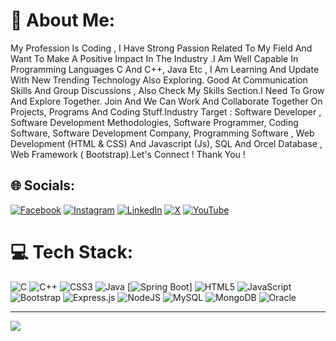 # 💫 About Me:
My Profession Is Coding , I Have Strong Passion Related To My Field And Want To Make A Positive Impact In The Industry .I Am Well Capable In Programming Languages C And C++, Java Etc , I Am Learning And Update With New Trending Technology Also Exploring. Good At Communication Skills And Group Discussions , Also Check My Skills Section.I Need To Grow And Explore Together. Join And We Can Work And Collaborate Together On Projects, Programs And Coding Stuff.Industry Target : Software Developer , Software Development Methodologies, Software Programmer, Coding Software, Software Development Company, Programming Software , Web Development (HTML & CSS) And Javascript (Js), SQL And Orcel Database , Web Framework ( Bootstrap).Let's Connect ! Thank You !

## 🌐 Socials:
[![Facebook](https://img.shields.io/badge/Facebook-%231877F2.svg?logo=Facebook&logoColor=white)](https://facebook.com/paraschauhan782) [![Instagram](https://img.shields.io/badge/Instagram-%23E4405F.svg?logo=Instagram&logoColor=white)](https://instagram.com/p.r.c779/) [![LinkedIn](https://img.shields.io/badge/LinkedIn-%230077B5.svg?logo=linkedin&logoColor=white)](https://linkedin.com/in/PRC779) [![X](https://img.shields.io/badge/X-black.svg?logo=X&logoColor=white)](https://x.com/Parasch53716491) [![YouTube](https://img.shields.io/badge/YouTube-%23FF0000.svg?logo=YouTube&logoColor=white)](https://youtube.com/@paraschauhan779) 

# 💻 Tech Stack:
![C](https://img.shields.io/badge/c-%2300599C.svg?style=flat&logo=c&logoColor=white) ![C++](https://img.shields.io/badge/c++-%2300599C.svg?style=flat&logo=c%2B%2B&logoColor=white) ![CSS3](https://img.shields.io/badge/css3-%231572B6.svg?style=flat&logo=css3&logoColor=white) ![Java](https://img.shields.io/badge/java-%23ED8B00.svg?style=flat&logo=openjdk&logoColor=white) [![Spring Boot](https://img.shields.io/badge/Spring%20Boot-6DB33F?logo=springboot&logoColor=fff)] ![HTML5](https://img.shields.io/badge/html5-%23E34F26.svg?style=flat&logo=html5&logoColor=white) ![JavaScript](https://img.shields.io/badge/javascript-%23323330.svg?style=flat&logo=javascript&logoColor=%23F7DF1E) ![Bootstrap](https://img.shields.io/badge/bootstrap-%238511FA.svg?style=flat&logo=bootstrap&logoColor=white) ![Express.js](https://img.shields.io/badge/express.js-%23404d59.svg?style=flat&logo=express&logoColor=%2361DAFB) ![NodeJS](https://img.shields.io/badge/node.js-6DA55F?style=flat&logo=node.js&logoColor=white) ![MySQL](https://img.shields.io/badge/mysql-%2300000f.svg?style=flat&logo=mysql&logoColor=white) ![MongoDB](https://img.shields.io/badge/MongoDB-%234ea94b.svg?style=flat&logo=mongodb&logoColor=white) ![Oracle](https://img.shields.io/badge/Oracle-F80000?style=flat&logo=oracle&logoColor=white)

---
[![](https://visitcount.itsvg.in/api?id=P.R.C779&icon=0&color=12)](https://visitcount.itsvg.in)

<!-- Proudly created with GPRM ( https://gprm.itsvg.in ) -->

<!---
PRC779/PRC779 is a ✨ special ✨ repository because its `README.md` (this file) appears on your GitHub profile.
You can click the Preview link to take a look at your changes.
--->
